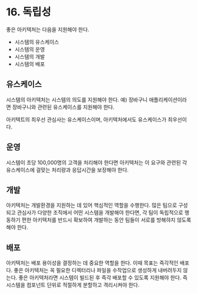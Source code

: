 # 16. 독립성
좋은 아키텍처는 다음을 지원해야 한다.
* 시스템의 유스케이스
* 시스템의 운영
* 시스템의 개발
* 시스템의 배포

## 유스케이스
시스템의 아키텍처는 시스템의 의도를 지원해야 한다. 예) 장바구니 애플리케이션이라면 장바구니와 관련된 유스케이스를 지원해야 한다. 

아키텍트의 최우선 관심사는 유스케이스이며, 아키텍처에서도 유스케이스가 최우선이다.

## 운영
시스템이 초당 100,000명의 고객을 처리해야 한다면 아키텍처는 이 요구와 관련된 각 유스케이스에 걸맞는 처리량과 응답시간을 보장해야 한다. 

## 개발
아키텍처는 개발환경을 지원하는 데 있어 핵심적인 역할을 수행한다. 많은 팀으로 구성되고 관심사가 다양한 조직에서 어떤 시스템을 개발해야 한다면, 각 팀이 독립적으로 행동하기 편한 아키텍처를 반드시 확보하여 개발하는 동안 팀들이 서로를 방해햐지 않도록 해야 한다.

## 배포
아키텍처는 배포 용이성을 결정하는 데 중요한 역할을 한다. 이때 목표는 즉각적인 배포다. 좋은 아키텍처는 꼭 필요한 디렉터리나 파일을 수작업으로 생성하게 내버려두지 않는다. 좋은 아키텍처라면 시스템이 빌드된 후 즉각 배포할 수 있도록 지원해야 한다. 즉 시스템을 컴포넌트 단위로 적절하게 분할하고 격리시켜야 한다.


